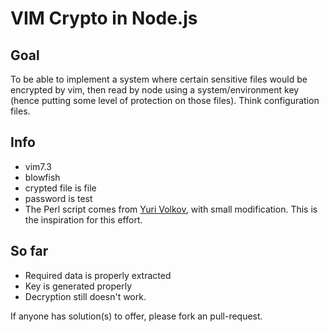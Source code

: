 # VIM Crypto in Node.js

## Goal

To be able to implement a system where certain sensitive files would be encrypted by vim, then read by node using a system/environment key (hence putting some level of protection on those files). Think configuration files.

## Info

* vim7.3
* blowfish
* crypted file is file
* password is test
* The Perl script comes from [Yuri Volkov](http://yuri-volkov.com/?page_id=9), with small modification. This is the inspiration for this effort.

## So far

* Required data is properly extracted
* Key is generated properly
* Decryption still doesn't work.

If anyone has solution(s) to offer, please fork an pull-request.
